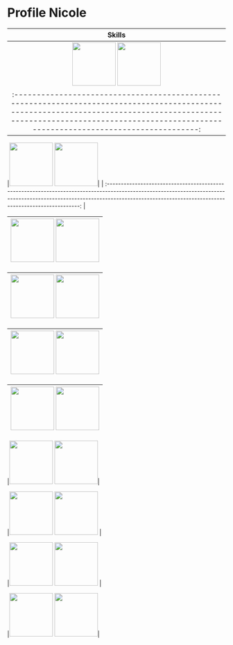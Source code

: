 # Profile Nicole

|                                                                                                               Skills                                                                                                               |
| :--------------------------------------------------------------------------------------------------------------------------------------------------------------------------------------------------------------------------------: |
| <img src="https://cdn.jsdelivr.net/gh/devicons/devicon/icons/javascript/javascript-original.svg" width="100" height="100" /> <img src="https://www.vectorlogo.zone/logos/expressjs/expressjs-icon.svg" width="100" height="100" /> |
| :--------------------------------------------------------------------------------------------------------------------------------------------------------------------------------------------------------------------------------: |

|<img src="https://cdn.jsdelivr.net/gh/devicons/devicon/icons/react/react-original-wordmark.svg" width="100" height="100" />
<img src="https://cdn.jsdelivr.net/gh/devicons/devicon/icons/css3/css3-original-wordmark.svg" width="100" height="100" />|
| :--------------------------------------------------------------------------------------------------------------------------------------------------------------------------------------------------------------------------------: |

| <img src="https://www.vectorlogo.zone/logos/nodejs/nodejs-icon.svg" width="100" height="100" /> <img src="https://cdn.jsdelivr.net/gh/devicons/devicon/icons/git/git-original-wordmark.svg" width="100" height="100" /> |
| :---------------------------------------------------------------------------------------------------------------------------------------------------------------------------------------------------------------------: |

| <img src="https://cdn.jsdelivr.net/gh/devicons/devicon/icons/ruby/ruby-plain-wordmark.svg" width="100" height="100" /> <img src="https://cdn.jsdelivr.net/gh/devicons/devicon/icons/rails/rails-plain.svg" width="100" height="100" /> |
| :------------------------------------------------------------------------------------------------------------------------------------------------------------------------------------------------------------------------------------: |

| <img src="https://cdn.jsdelivr.net/gh/devicons/devicon/icons/jquery/jquery-plain.svg" width="100" height="100" /> <img src="https://cdn.jsdelivr.net/gh/devicons/devicon/icons/html5/html5-original-wordmark.svg" width="100" height="100" /> |
| :-------------------------------------------------------------------------------------------------------------------------------------------------------------------------------------------------------------------------------------------: |

| <img src="https://cdn.jsdelivr.net/gh/devicons/devicon/icons/postgresql/postgresql-plain.svg" width="100" height="100" /> <img src="https://cdn.jsdelivr.net/gh/devicons/devicon/icons/sequelize/sequelize-original.svg" width="100" height="100" /> |
| :--------------------------------------------------------------------------------------------------------------------------------------------------------------------------------------------------------------------------------------------------: |

|<img src="https://www.opencodez.com/wp-content/uploads/2019/12/cypress-logo.png)" width="100" height="100" />
<img src="https://img.icons8.com/dusk/400/000000/api.png" width="100" height="100" />|

|<img src="https://avatars.githubusercontent.com/u/1515293?s=200&v=4" width="100" height="100" /> <img src="https://img.icons8.com/color/400/000000/chakra-ui.png" width="100" height="100" />
|

|<img src="https://www.vectorlogo.zone/logos/mochajs/mochajs-icon.svg" width="100" height="100" /> <img src="https://cdn.jsdelivr.net/gh/devicons/devicon/icons/materialui/materialui-original.svg" width="100" height="100" /> |

|<img src="https://cdn.jsdelivr.net/gh/devicons/devicon/icons/figma/figma-original.svg" width="100" height="100" /> <img src="https://cdn.jsdelivr.net/gh/devicons/devicon/icons/sass/sass-original.svg" width="100" height="100" />|
